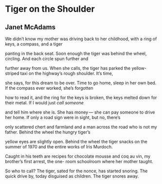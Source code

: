 # Tiger on the Shoulder
## Janet McAdams
We didn’t know my mother was driving
back to her childhood, with a ring
of keys, a compass, and a tiger

panting in the back seat. Soon enough
the tiger was behind the wheel, circling.
And each circle spun further and

further away from us. When she calls,
the tiger has parked the yellow-striped taxi
on the highway’s rough shoulder. It’s time,

she says, for this dream to be over. Time
to go home, sleep in her own bed.
If the compass ever worked, she’s forgotten

how to read it, and the ring for the keys
is broken, the keys melted down
for their metal. If I would just _call someone_

and tell him where she is. She has money —
she can pay someone to drive her home.
If only a road sign were in sight, but no, there’s

only scattered chert and farmland
and a man across the road who is not my father.
Behind the wheel the hungry tiger’s

yellow eyes are slightly open. Behind the wheel
the tiger snacks on the summer of 1970 and
the entire works of Iris Murdoch.

Caught in his teeth are recipes for chocolate mousse
and coq au vin, my brother’s first arrest, the one-
room schoolroom where her mother taught.

So who to call? The tiger, sated for the nonce,
has started snoring. The quick drive by,
today disguised as children. The tiger snores away.